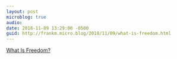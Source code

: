 ```yaml
---
layout: post
microblog: true
audio: 
date: 2018-11-09 13:29:00 -0500
guid: http://frankm.micro.blog/2018/11/09/what-is-freedom.html
---
```

[What Is Freedom?](https://the-narthex.org/2017/09/16/what-is-freedom/)
